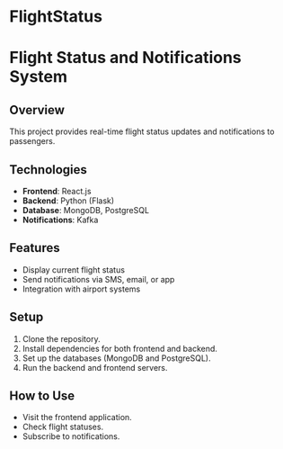 # FlightStatus
# Flight Status and Notifications System

## Overview
This project provides real-time flight status updates and notifications to passengers.

## Technologies
- **Frontend**: React.js
- **Backend**: Python (Flask)
- **Database**: MongoDB, PostgreSQL
- **Notifications**: Kafka

## Features
- Display current flight status
- Send notifications via SMS, email, or app
- Integration with airport systems

## Setup
1. Clone the repository.
2. Install dependencies for both frontend and backend.
3. Set up the databases (MongoDB and PostgreSQL).
4. Run the backend and frontend servers.

## How to Use
- Visit the frontend application.
- Check flight statuses.
- Subscribe to notifications.

